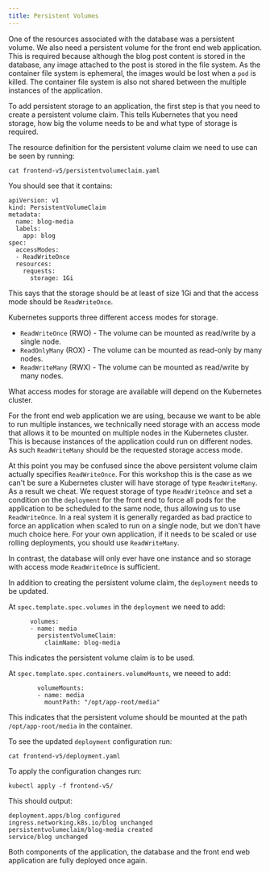 ```yaml
---
title: Persistent Volumes
---
```


One of the resources associated with the database was a persistent volume. We also need a persistent volume for the front end web application. This is required because although the blog post content is stored in the database, any image attached to the post is stored in the file system. As the container file system is ephemeral, the images would be lost when a `pod` is killed. The container file system is also not shared between the multiple instances of the application.

To add persistent storage to an application, the first step is that you need to create a persistent volume claim. This tells Kubernetes that you need storage, how big the volume needs to be and what type of storage is required.

The resource definition for the persistent volume claim we need to use can be seen by running:

```execute
cat frontend-v5/persistentvolumeclaim.yaml
```

You should see that it contains:

```
apiVersion: v1
kind: PersistentVolumeClaim
metadata:
  name: blog-media
  labels:
    app: blog
spec:
  accessModes:
  - ReadWriteOnce
  resources:
    requests:
      storage: 1Gi
```

This says that the storage should be at least of size 1Gi and that the access mode should be `ReadWriteOnce`.

Kubernetes supports three different access modes for storage.

* `ReadWriteOnce` (RWO) - The volume can be mounted as read/write by a single node.
* `ReadOnlyMany` (ROX) - The volume can be mounted as read-only by many nodes.
* `ReadWriteMany` (RWX) - The volume can be mounted as read/write by many nodes.

What access modes for storage are available will depend on the Kubernetes cluster.

For the front end web application we are using, because we want to be able to run multiple instances, we technically need storage with an access mode that allows it to be mounted on multiple nodes in the Kubernetes cluster. This is because instances of the application could run on different nodes. As such `ReadWriteMany` should be the requested storage access mode.

At this point you may be confused since the above persistent volume claim actually specifies `ReadWriteOnce`. For this workshop this is the case as we can't be sure a Kubernetes cluster will have storage of type `ReadWriteMany`. As a result we cheat. We request storage of type `ReadWriteOnce` and set a condition on the `deployment` for the front end to force all pods for the application to be scheduled to the same node, thus allowing us to use `ReadWriteOnce`. In a real system it is generally regarded as bad practice to force an application when scaled to run on a single node, but we don't have much choice here. For your own application, if it needs to be scaled or use rolling deployments, you should use `ReadWriteMany`.

In contrast, the database will only ever have one instance and so storage with access mode `ReadWriteOnce` is sufficient.

In addition to creating the persistent volume claim, the `deployment` needs to be updated.

At `spec.template.spec.volumes` in the `deployment` we need to add:

```
      volumes:
      - name: media
        persistentVolumeClaim:
          claimName: blog-media
```

This indicates the persistent volume claim is to be used.

At `spec.template.spec.containers.volumeMounts`, we neeed to add:

```
        volumeMounts:
        - name: media
          mountPath: "/opt/app-root/media"
```

This indicates that the persistent volume should be mounted at the path `/opt/app-root/media` in the container.

To see the updated `deployment` configuration run:

```execute
cat frontend-v5/deployment.yaml
```

To apply the configuration changes run:

```execute
kubectl apply -f frontend-v5/
```

This should output:

```
deployment.apps/blog configured
ingress.networking.k8s.io/blog unchanged
persistentvolumeclaim/blog-media created
service/blog unchanged
```

Both components of the application, the database and the front end web application are fully deployed once again.
